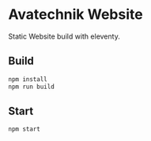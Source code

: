 # Avatechnik Website

Static Website build with eleventy.

## Build

```bash
npm install
npm run build
```

## Start

```bash
npm start
```
